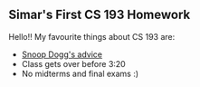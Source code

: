 ## Simar's First CS 193 Homework

Hello!! My favourite things about CS 193 are:

- [Snoop Dogg's advice](https://www.youtube.com/watch?v=aOIvB2YtAhY)
- Class gets over before 3:20
- No midterms and final exams :)
